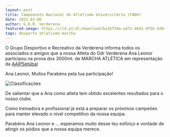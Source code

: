 ```yaml
---
layout: post
title: Campeonato Nacional de Atletismo Universitário (FADU)
date: 2021-03-06
author: G.D.R. Verderena
featured-image: https://cld.pt/dl/download/ba16f59a-a472-4641-9fb5-b364961fee66/CNU.jpeg?download=true
tags: desporto atletismo marcha
---
```

O Grupo Desportivo e Recreativo da Verderena informa todos os associados e amigos que a nossa Atleta do Gdr Verderena Ana Leonor participou na prova dos 3000mt. de MARCHA ATLÉTICA em representação da
<a  href="http://aaips.pt/">AAIPSetúbal</a>

Ana Leonor, Muitos Parabéns pela tua participação!

![Classificações](https://cld.pt/dl/download/af9e777f-f9a2-4402-a52a-dc0c5334bbef/Classificacoes_CNU.jpeg?download=true)

De salientar que a Ana como atleta tem obtido excelentes resultados para o nosso clube.

Como treinadora e profissional já está a preparar os próximos campeões para manter elevado o nível competitivo da nossa equipa.

Parabéns Ana Leonor e ... esperamos muito desse teu esforço e vontade de atingir os pódios que a nossa equipa merece.
